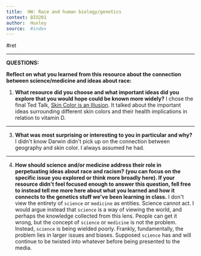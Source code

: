 ```yaml
---
title:  HW: Race and human biology/genetics
context: BIO201
author:  Huxley
source:  #index
---
```


#ret 

---



**QUESTIONS:**

**Reflect on what you learned from this resource about the connection between science/medicine and ideas about race:**

1. **What resource did you choose and what important ideas did you explore that you would hope could be known more widely?**
I chose the final Ted Talk, [Skin Color is an Illusion](https://www.youtube.com/watch?v=QOSPNVunyFQ). It talked about the important ideas surrounding different skin colors and their health implications in relation to vitamin D.

---

3.  **What was most surprising or interesting to you in particular and why?**
I didn't know Darwin didn't pick up on the connection between geography and skin color. I always assumed he had. 

---

4.  **How should science and/or medicine address their role in perpetuating ideas about race and racism? (you can focus on the specific issue you explored or think more broadly here). If your resource didn't feel focused enough to answer this question, fell free to instead tell me more here about what you learned and how it connects to the genetics stuff we've been learning in class.**
I don't view the entirety of `science` or `medicine` as entities. Science cannot act. I would argue instead that `science` is a way of viewing the world, and perhaps the knowledge collected from this lens. People can get it wrong, but the concept of `science` or `medicine` is not the problem. Instead, `science` is being wielded poorly. Frankly, fundamentally, the problem lies in larger issues and biases. Supposed `science` has and will continue to be twisted into whatever before being presented to the media. 




